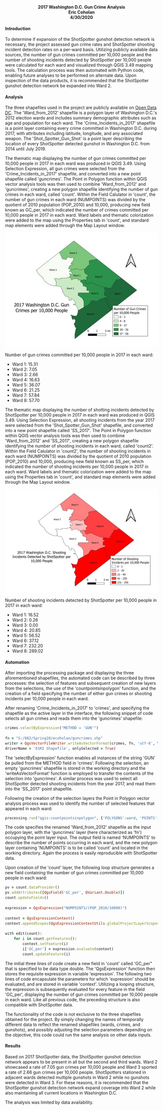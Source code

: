 <p align="center">
  <b>2017 Washington D.C. Gun Crime Analysis</b><br>
  <b>Eric Coholan</b><br>
  <b>4/30/2020</b><br>
</p>


#### Introduction
To determine if expansion of the ShotSpotter gunshot detection network is necessary, the project assessed gun crime rates and ShotSpotter shooting incident detection rates on a per-ward basis. Utilizing publicly available data sources, the number of gun crimes committed per 10,000 people and the number of shooting incidents detected by ShotSpotter per 10,000 people were calculated for each ward and visualized through QGIS 3.49 mapping tools. The calculation process was then automated with Python code, enabling future analyses to be performed on alternate data. Upon inspection of the data products, it is recommended that the ShotSpotter gunshot detection network be expanded into Ward 2.

#### Analysis
The three shapefiles used in the project are publicly available on [Open Data DC](http://opendata.dc.gov). The 'Ward_from_2012' shapefile is a polygon layer of Washington D.C.'s 2012 election wards and includes summary demographic attributes such as age and population for each ward. The 'Crime_Incidents_in_2017' shapefile is a point layer containing every crime committed in Washington D.C. during 2017, with attributes including latitude, longitude, and any associated weapon. The 'Shot_Spotter_Gun_Shot' is a point layer describing the location of every ShotSpotter detected gunshot in Washington D.C. from 2014 until July 2019.

The thematic map displaying the number of gun crimes committed per 10,000 people in 2017 in each ward was produced in QGIS 3.49. Using Selection Expression, all gun crimes were selected from the 'Crime_Incidents_in_2017' shapefile, and converted into a new point shapefile called 'guncrimes'. The Point in Polygon function within QGIS vector analysis tools was then used to combine 'Ward_from_2012' and 'guncrimes', creating a new polygon shapefile identifying the number of gun crimes in each ward, called 'count'. Within the Field Calulator in 'count', the number of gun crimes in each ward (NUMPOINTS) was divided by the quotient of 2010 population (POP_2010) and 10,000, producing new field known as GC_per, which indicated the number of crimes committed per 10,000 people in 2017 in each ward. Ward labels and thematic colorization were added to the map using the Properties tab in 'count', and standard map elements were added through the Map Layout window.

<p align="center">
  <kbd>
    <img src="https://github.com/ecoholan/682_Final/blob/master/GC.jpg">
  </kbd>
</p>

Number of gun crimes committed per 10,000 people in 2017 in each ward:
- Ward 1: 15.31
- Ward 2: 7.05
- Ward 3: 2.66
- Ward 4: 16.63
- Ward 5: 36.07
- Ward 6: 21.25
- Ward 7: 57.84
- Ward 8: 57.70

The thematic map displaying the number of shotting incidents detected by ShotSpotter per 10,000 people in 2017 in each ward was produced in QGIS 3.49. Using Selection Expression, all shooting incidents from the year 2017 were selected from the 'Shot_Spotter_Gun_Shot' shapefile, and converted into a new point shapefile called 'SS_2017'. The Point in Polygon function within QGIS vector analysis tools was then used to combine 'Ward_from_2012' and 'SS_2017', creating a new polygon shapefile identifying the number of shooting incidents in each ward, called 'count2'. Within the Field Calulator in 'count2', the number of shooting incidents in each ward (NUMPOINTS) was divided by the quotient of 2010 population (POP_2010) and 10,000, producing new field known as SS_per, which indicated the number of shooting incidents per 10,000 people in 2017 in each ward. Ward labels and thematic colorization were added to the map using the Properties tab in 'count', and standard map elements were added through the Map Layout window.

<p align="center">
  <kbd>
    <img src="https://github.com/ecoholan/682_Final/blob/master/SS.jpg">
  </kbd>
</p>

Number of shooting incidents detected by ShotSpotter per 10,000 people in 2017 in each ward:
- Ward 1: 16.52
- Ward 2: 0.26
- Ward 3: 0.00
- Ward 4: 20.85
- Ward 5: 56.52
- Ward 6: 37.12
- Ward 7: 232.20
- Ward 8: 289.02

#### Automation
After importing the processing package and displaying the three aforementioned shapefiles, the automated code can be described by three processes: the selection of features and subsequent creation of new layers from the selections, the use of the 'countpointsinpolygon' function, and the creation of a field specifying the number of either gun crimes or shooting incidents per 10,000 people in each ward.

After renaming 'Crime_Incidents_in_2017' to 'crimes', and specifying the shapefile as the active layer in the interface, the following snippet of code selects all gun crimes and reads them into the 'guncrimes' shapefile:

```ruby
crimes.selectByExpression("METHOD = 'GUN'")

fn = "S:/682/Spring20/ecoholan/guncrimes.shp"
writer = QgsVectorFileWriter.writeAsVectorFormat(crimes, fn, 'utf-8', \
driverName = 'ESRI Shapefile', onlySelected = True)
```

The 'selectByExpression' function enables all instances of the string 'GUN' be pulled from the METHOD field in 'crimes'. Following the selection, an empty 'guncrimes' shapefile is stored in the working directory and the 'writeAsVectorFormat' function is employed to transfer the contents of the selection into 'guncrimes'. A similar process was used to select all ShotSpotter detected shooting incidents from the year 2017, and read them into the 'SS_2017' point shapefile.

Following the creation of the selection layers the Point in Polygon vector analysis process was used to identify the number of selected features that appeared in each ward:

```ruby
processing.run("qgis:countpointsinpolygon", {'POLYGONS':ward, 'POINTS':fn, 'FIELD':"NUMPOINTS", 'OUTPUT':"S:/682/Spring20/ecoholan/count.shp"})
```

The code specifies the renamed 'Ward_from_2012' shapefile as the input polygon layer, with the 'guncrimes' layer (here characterized as 'fn') occupying the point layer input. The output field is named 'NUMPOINTS' to describe the number of points occurring in each ward, and the new polygon layer containing 'NUMPOINTS' is to be called 'count' and located in the working directory. Again the process is easily reproducible with ShotSpotter data.

Upon creation of the 'count' layer, the following loop structure generates a new field containing the number of gun crimes committed per 10,000 people in each ward:

```ruby
pv = count.dataProvider()
pv.addAttributes([QgsField('GC_per', QVariant.Double)])
count.updateFields()

expression = QgsExpression("NUMPOINTS/(POP_2010/10000)")

context = QgsExpressionContext()
context.appendScopes(QgsExpressionContextUtils.globalProjectLayerScopes(count))

with edit(count):
    for i in count.getFeatures():
        context.setFeature(i)
        i['GC_per'] = expression.evaluate(context)
        count.updateFeature(i)
```

The initial three lines of code create a new field in 'count' called 'GC_per" that is specified to be data type double. The 'QgsExpression' function then stores the requisite expression in variable 'expression'. The following two lines of code encapsulate the parameters for which 'expression' should be evaluated, and are stored in variable 'context'. Utilizing a looping structure, the expression is subsequently evaluated for every feature in the field 'GC_per', displaying the number of gun crimes committed per 10,000 people in each ward. Like all previous code, the preceding structure is also compatible with ShotSpotter data.

The functionality of the code is not exclusive to the three shapefiles obtained for the project. By simply changing the names of temporally different data to reflect the renamed shapefiles (wards, crimes, and gunshots), and possibly adjusting the selection parameters depending on the objective, this code could run the same analysis on other data inputs.

#### Results
Based on 2017 ShotSpotter data, the ShotSpotter gunshot detection network appears to be present in all but the second and third wards. Ward 2 showcased a rate of 7.05 gun crimes per 10,000 people and Ward 3 sported a rate of 2.66 gun crimes per 10,000 people. ShotSpotters stationed in adjacent wards detected multiple gunshots in Ward 2 while no gunshots were detected in Ward 3. For these reasons, it is recommended that the ShotSpotter gunshot detection network expand coverage into Ward 2 while also maintaining all current locations in Washington D.C.

The analysis was limited by data availability.
